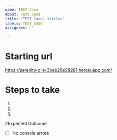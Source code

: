 ```yaml
---
name: TEST Case
about: Test case
title: 'TEST Case: <title>'
labels: TEST_CASE
assignees: ''

---
```


# Starting url
https://serenity-oils-3beb26e98281.herokuapp.com/

# Steps to take
1.
2.
3.
#Expected Outcome

- [ ] No console errors
